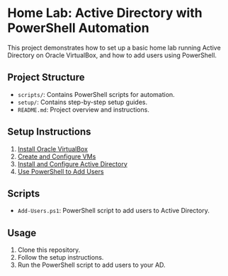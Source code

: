 # Home Lab: Active Directory with PowerShell Automation

This project demonstrates how to set up a basic home lab running Active Directory on Oracle VirtualBox, and how to add users using PowerShell.

## Project Structure

- `scripts/`: Contains PowerShell scripts for automation.
- `setup/`: Contains step-by-step setup guides.
- `README.md`: Project overview and instructions.

## Setup Instructions

1. [Install Oracle VirtualBox](setup/windows-server-setup.md)
2. [Create and Configure VMs](setup/windows-client-setup.md)
3. [Install and Configure Active Directory](setup/active-directory-setup.md)
4. [Use PowerShell to Add Users](setup/powershell-usage.md)

## Scripts

- `Add-Users.ps1`: PowerShell script to add users to Active Directory.

## Usage

1. Clone this repository.
2. Follow the setup instructions.
3. Run the PowerShell script to add users to your AD.
